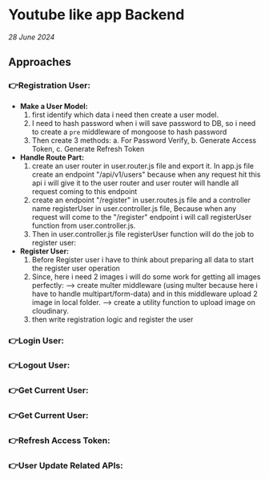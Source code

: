 # Youtube like app Backend
*28 June 2024*

## Approaches

### 👉Registration User:
- **Make a User Model:** 
    1. first identify which data i need then create a user model.
    2. I need to hash password when i will save password to DB, so i need to create a `pre` middleware of mongoose to hash password
    3. Then create 3 methods: a. For Password Verify, b. Generate Access Token, c. Generate Refresh Token 
- **Handle Route Part:** 
    1. create an user router in user.router.js file and export it. In app.js file create an endpoint "/api/v1/users" because when any request hit this api i will give it to the user router and user router will handle all request coming to this endpoint
    2. create an endpoint "/register" in user.routes.js file and a controller name registerUser in user.controller.js file, Because when any request will come to the "/register" endpoint i will call registerUser function from user.controller.js.
    3. Then in user.controller.js file registerUser function will do the job to register user: 
- **Register User:** 
    1. Before Register user i have to think about preparing all data to start the register user operation
    2. Since, here i need 2 images i will do some work for getting all images perfectly: --> create multer middleware (using multer because here i have to handle multipart/form-data) and in this middleware upload 2 image in local folder. --> create a utility function to upload image on cloudinary.
    3. then write registration logic and register the user

### 👉Login User: 
### 👉Logout User: 
### 👉Get Current User: 
### 👉Get Current User: 
### 👉Refresh Access Token: 
### 👉User Update Related APIs: 
